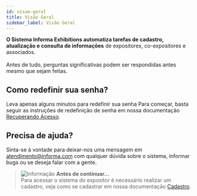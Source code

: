 ```yaml
---
id: visao-geral
title: Visão Geral
sidebar_label: Visão Geral
---
```


**O Sistema Informa Exhibitions automatiza tarefas de cadastro, atualização e consulta de informações** de expositores, co-expositores e associados.\
 \
Antes de tudo, perguntas significativas podem ser respondidas antes mesmo que sejam feitas.

## Como redefinir sua senha?
Leva apenas alguns minutos para redefinir sua senha Para começar, basta seguir as instruções de redefinição de senha em nossa documentação [Recuperando Acesso](esqueceu-senha.md).


## Precisa de ajuda?
Sinta-se à vontade para deixar-nos uma mensagem em atendimento@informa.com com qualquer dúvida sobre o sistema, informar bugs ou se deseja falar com a gente.

> ![Informação](/img/information.png) **Antes de continuar...**\
> Para acessar o sistema do expositor é necessário realizar um cadastro, veja como se cadastrar em nossa documentação [Cadastro](cadastro.md).

